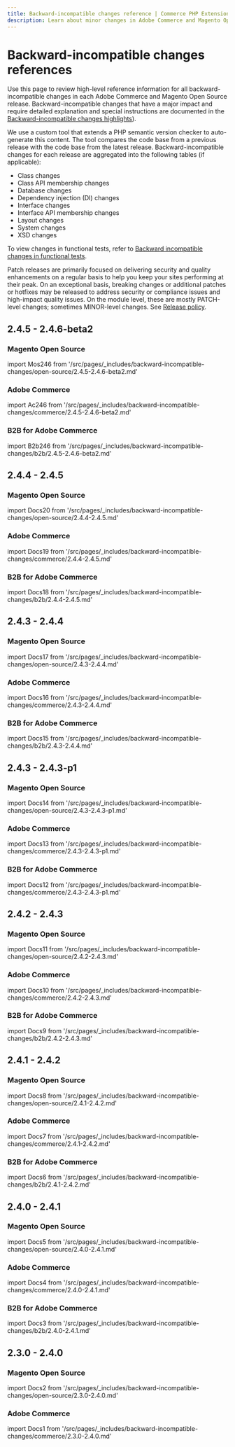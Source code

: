 ```yaml
---
title: Backward-incompatible changes reference | Commerce PHP Extensions
description: Learn about minor changes in Adobe Commerce and Magento Open Source releases that may require you to update your extension.
---
```


# Backward-incompatible changes references

Use this page to review high-level reference information for all backward-incompatible changes in each Adobe Commerce and Magento Open Source release. Backward-incompatible changes that have a major impact and require detailed explanation and special instructions are documented in the [Backward-incompatible changes highlights](highlights.md)).

We use a custom tool that extends a PHP semantic version checker to auto-generate this content. The tool compares the code base from a previous release with the code base from the latest release. Backward-incompatible changes for each release are aggregated into the following tables (if applicable):

-  Class changes
-  Class API membership changes
-  Database changes
-  Dependency injection (DI) changes
-  Interface changes
-  Interface API membership changes
-  Layout changes
-  System changes
-  XSD changes

To view changes in functional tests, refer to [Backward incompatible changes in functional tests](https://developer.adobe.com/commerce/testing/functional-testing-framework/backward-incompatible-changes/).

<InlineAlert variant="info" slots="text"/>

Patch releases are primarily focused on delivering security and quality enhancements on a regular basis to help you keep your sites performing at their peak. On an exceptional basis, breaking changes or additional patches or hotfixes may be released to address security or compliance issues and high-impact quality issues. On the module level, these are mostly PATCH-level changes; sometimes MINOR-level changes. See [Release policy](https://experienceleague.adobe.com/docs/commerce-operations/release/policy.html).

## 2.4.5 - 2.4.6-beta2

### Magento Open Source

import Mos246 from '/src/pages/_includes/backward-incompatible-changes/open-source/2.4.5-2.4.6-beta2.md'

<Mos246 />

### Adobe Commerce

import Ac246 from '/src/pages/_includes/backward-incompatible-changes/commerce/2.4.5-2.4.6-beta2.md'

<Ac246 />

### B2B for Adobe Commerce

import B2b246 from '/src/pages/_includes/backward-incompatible-changes/b2b/2.4.5-2.4.6-beta2.md'

<B2b246 />

## 2.4.4 - 2.4.5

### Magento Open Source

import Docs20 from '/src/pages/_includes/backward-incompatible-changes/open-source/2.4.4-2.4.5.md'

<Docs20 />

### Adobe Commerce

import Docs19 from '/src/pages/_includes/backward-incompatible-changes/commerce/2.4.4-2.4.5.md'

<Docs19 />

### B2B for Adobe Commerce

import Docs18 from '/src/pages/_includes/backward-incompatible-changes/b2b/2.4.4-2.4.5.md'

<Docs18 />

## 2.4.3 - 2.4.4

### Magento Open Source

import Docs17 from '/src/pages/_includes/backward-incompatible-changes/open-source/2.4.3-2.4.4.md'

<Docs17 />

### Adobe Commerce

import Docs16 from '/src/pages/_includes/backward-incompatible-changes/commerce/2.4.3-2.4.4.md'

<Docs16 />

### B2B for Adobe Commerce

import Docs15 from '/src/pages/_includes/backward-incompatible-changes/b2b/2.4.3-2.4.4.md'

<Docs15 />

## 2.4.3 - 2.4.3-p1

### Magento Open Source

import Docs14 from '/src/pages/_includes/backward-incompatible-changes/open-source/2.4.3-2.4.3-p1.md'

<Docs14 />

### Adobe Commerce

import Docs13 from '/src/pages/_includes/backward-incompatible-changes/commerce/2.4.3-2.4.3-p1.md'

<Docs13 />

### B2B for Adobe Commerce

import Docs12 from '/src/pages/_includes/backward-incompatible-changes/commerce/2.4.3-2.4.3-p1.md'

<Docs12 />

## 2.4.2 - 2.4.3

### Magento Open Source

import Docs11 from '/src/pages/_includes/backward-incompatible-changes/open-source/2.4.2-2.4.3.md'

<Docs11 />

### Adobe Commerce

import Docs10 from '/src/pages/_includes/backward-incompatible-changes/commerce/2.4.2-2.4.3.md'

<Docs10 />

### B2B for Adobe Commerce

import Docs9 from '/src/pages/_includes/backward-incompatible-changes/b2b/2.4.2-2.4.3.md'

<Docs9 />

## 2.4.1 - 2.4.2

### Magento Open Source

import Docs8 from '/src/pages/_includes/backward-incompatible-changes/open-source/2.4.1-2.4.2.md'

<Docs8 />

### Adobe Commerce

import Docs7 from '/src/pages/_includes/backward-incompatible-changes/commerce/2.4.1-2.4.2.md'

<Docs7 />

### B2B for Adobe Commerce

import Docs6 from '/src/pages/_includes/backward-incompatible-changes/b2b/2.4.1-2.4.2.md'

<Docs6 />

## 2.4.0 - 2.4.1

### Magento Open Source

import Docs5 from '/src/pages/_includes/backward-incompatible-changes/open-source/2.4.0-2.4.1.md'

<Docs5 />

### Adobe Commerce

import Docs4 from '/src/pages/_includes/backward-incompatible-changes/commerce/2.4.0-2.4.1.md'

<Docs4 />

### B2B for Adobe Commerce

import Docs3 from '/src/pages/_includes/backward-incompatible-changes/b2b/2.4.0-2.4.1.md'

<Docs3 />

## 2.3.0 - 2.4.0

### Magento Open Source

import Docs2 from '/src/pages/_includes/backward-incompatible-changes/open-source/2.3.0-2.4.0.md'

<Docs2 />

### Adobe Commerce

import Docs1 from '/src/pages/_includes/backward-incompatible-changes/commerce/2.3.0-2.4.0.md'

<Docs1 />
